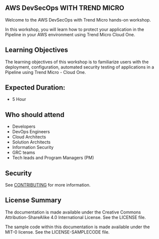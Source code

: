 ## AWS DevSecOps WITH TREND MICRO

Welcome to the AWS DevSecOps with Trend Micro hands-on workshop.

In this workshop, you will learn how to protect your application in the Pipeline in your AWS environment using Trend Micro Cloud One.


## Learning Objectives
The learning objectives of this workshop is to familiarize users with the deployment, configuration, automated security testing of applications in a Pipeline using Trend Micro - Cloud One.

## Expected Duration:
- 5 Hour

## Who should attend
- Developers
- DevOps Engineers
- Cloud Architects
- Solution Architects
- Information Security
- GRC teams
- Tech leads and Program Managers (PM)

## Security

See [CONTRIBUTING](CONTRIBUTING.md#security-issue-notifications) for more information.

## License Summary

The documentation is made available under the Creative Commons Attribution-ShareAlike 4.0 International License. See the LICENSE file.

The sample code within this documentation is made available under the MIT-0 license. See the LICENSE-SAMPLECODE file.
